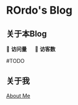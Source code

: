 # ROrdo's Blog

## 关于本Blog

👀 **访问量** <span id="busuanzi_value_site_pv"></span> &emsp; 🚶 **访客数** <span id="busuanzi_value_site_uv"></span> 

#TODO

## 关于我

[About Me](https://raw.githubusercontent.com/RogerRordo/RogerRordo/master/README.md ':include :type=markdown')